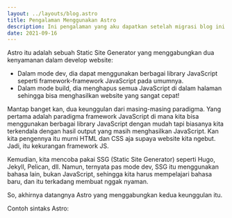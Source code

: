 ```yaml
---
layout: ../layouts/blog.astro
title: Pengalaman Menggunakan Astro
description: Ini pengalaman yang aku dapatkan setelah migrasi blog ini dari SvelteKit ke Astro
date: 2021-09-16
---
```


Astro itu adalah sebuah Static Site Generator yang menggabungkan dua kenyamanan dalam develop website:

- Dalam mode dev, dia dapat menggunakan berbagai library JavaScript seperti framework-framework JavaScript pada umumnya.
- Dalam mode build, dia menghapus semua JavaScript di dalam halaman sehingga bisa menghasilkan website yang sangat cepat!

Mantap banget kan, dua keunggulan dari masing-masing paradigma. Yang pertama adalah paradigma framework JavaScript di mana kita bisa menggunakan berbagai library JavaScript dengan mudah tapi biasanya kita terkendala dengan hasil output yang masih menghasilkan JavaScript. Kan kita pengennya itu murni HTML dan CSS aja supaya website kita ngebut. Jadi, itu kekurangan framework JS.

Kemudian, kita mencoba pakai SSG (Static Site Generator) seperti Hugo, Jekyll, Pelican, dll. Namun, ternyata pas mode dev, SSG itu menggunakan bahasa lain, bukan JavaScript, sehingga kita harus mempelajari bahasa baru, dan itu terkadang membuat nggak nyaman.

So, akhirnya datangnya Astro yang menggabungkan kedua keunggulan itu.

Contoh sintaks Astro:

